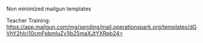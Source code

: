 Non minimized mailgun templates

Teacher Training: https://app.mailgun.com/mg/sending/mail.operationspark.org/templates/dGVhY2hlci10cmFpbmluZy1jb25maXJtYXRpb24=

